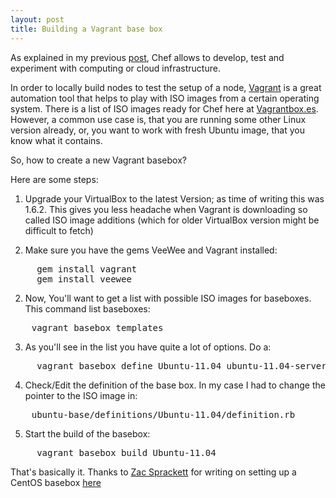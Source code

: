 ```yaml
---
layout: post
title: Building a Vagrant base box
---
```

As explained in my previous [post](http://thinkingonthinking.com/building-infrastructure), Chef allows to develop, test and experiment with computing or cloud infrastructure.

In order to locally build nodes to test the setup of a node, [Vagrant](http://vagrantup.com) is a great automation tool that helps to play with ISO images from a certain operating system. There is a list of ISO images ready for Chef here at [Vagrantbox.es](http://vagrantbox.es). However, a common use case is, that you are running some other Linux version already, or, you want to work with fresh Ubuntu image, that you know what it contains.

So, how to create a new Vagrant basebox?

Here are some steps:

1. Upgrade your VirtualBox to the latest Version; as time of writing this was 1.6.2. This gives you less headache when Vagrant is downloading so called ISO image additions (which for older VirtualBox version might be difficult to fetch)

2. Make sure you have the gems VeeWee and Vagrant installed:

<pre>
     gem install vagrant
     gem install veewee
</pre>

2. Now, You'll want to get a list with possible ISO images for baseboxes. This command list baseboxes:

<pre>
    vagrant basebox templates
</pre>

3. As you'll see in the list you have quite a lot of options. Do a:

<pre>
     vagrant basebox define Ubuntu-11.04 ubuntu-11.04-server-amd64 -d
</pre>

4. Check/Edit the definition of the base box. In my case I had to change the pointer to the ISO image in:

<pre>
    ubuntu-base/definitions/Ubuntu-11.04/definition.rb
</pre>

5. Start the build of the basebox:

<pre>
     vagrant basebox build Ubuntu-11.04
</pre>



That's basically it. Thanks to [Zac Sprackett](http://zac.sprackett.com/resume/) for writing on setting up a CentOS basebox  [here](http://devops.me/2011/10/06/building-baseboxes/)



